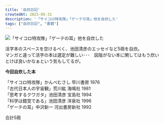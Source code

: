 ```yaml
---
title: '自炊日記'
createdAt: 2025-05-31
description: '「サイコロ特攻隊」「ゲーテの耳」他を自炊した'
tags: ["自炊日記", "書籍"]
---
```


![「サイコロ特攻隊」「ゲーテの耳」他を自炊した](https://i.gyazo.com/a8970fd5d6ab83889a72a40857326a15.png)

活字本のスペースを空けるべく、池田清彦のエッセイなど5冊を自炊。  
マンガと違って活字の本は選定が難しい･･･　図版がない本に関してはもう炊いとけば良いかなぁという気もしてるが。

**今回自炊した本**

「サイコロ特攻隊」かんべむさし 早川書房 1976    
「古代日本人の宇宙観」荒川紘 海鳴社 1981  
「思考するクワガタ」池田清彦 宝島社 1994  
「科学は錯覚である」池田清彦 洋泉社 1996  
「ゲーテの耳」中沢新一 河出書房新社 1992

合計5冊